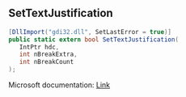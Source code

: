 ## SetTextJustification

```csharp
[DllImport("gdi32.dll", SetLastError = true)]
public static extern bool SetTextJustification(
   IntPtr hdc,
   int nBreakExtra,
   int nBreakCount
);
```

Microsoft documentation: [Link](https://docs.microsoft.com/en-us/windows/win32/api/wingdi/nf-wingdi-settextjustification)
